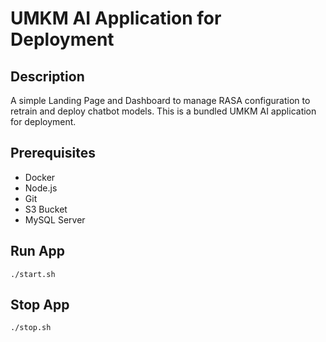 # UMKM AI Application for Deployment
## Description
A simple Landing Page and Dashboard to manage RASA configuration to retrain and deploy chatbot models. This is a bundled UMKM AI application for deployment.
## Prerequisites
- Docker
- Node.js
- Git
- S3 Bucket
- MySQL Server

## Run App
```
./start.sh
```

## Stop App
```
./stop.sh
```
